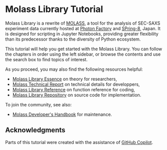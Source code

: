 # Molass Library Tutorial

Molass Library is a rewrite of [MOLASS](https://pfwww.kek.jp/saxs/MOLASSE.html), a tool for the analysis of SEC-SAXS experiment data currently hosted at [Photon Factory](https://www2.kek.jp/imss/pf/eng/) and [SPring-8](http://www.spring8.or.jp/en/), Japan. It is designed for scripting in Jupyter Notebooks, providing greater flexibility than its predecessor thanks to the diversity of Python ecosystem.

This tutorial will help you get started with the Molass Library. You can follow the chapters in order using the left sidebar, or browse the contents and use the search box to find topics of interest.

As you proceed, you may also find the following resources helpful:
* [Molass Library Essence](https://molass-saxs.github.io/molass-essence/) on theory for researchers,
* [Molass Technical Report](https://freesemt.github.io/molass-technical/) on technical details for developpers,
* [Molass Library Reference](https://molass-saxs.github.io/molass-library/) on function reference for coding,
* [Molass Library Repository](https://github.com/molass-saxs/molass-library) on source code for implementation.

To join the community, see also:
* [Molass Developer's Handbook](https://molass-saxs.github.io/molass-develop) for maintenance.

## Acknowledgments

Parts of this tutorial were created with the assistance of [GitHub Copilot](https://github.com/features/copilot).
